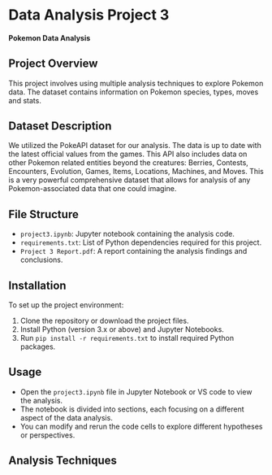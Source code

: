 # Data Analysis Project 3
#### Pokemon Data Analysis

## Project Overview
This project involves using multiple analysis techniques to explore Pokemon data. The dataset contains information on Pokemon species, types, moves and stats.

## Dataset Description
We utilized the PokeAPI dataset for our analysis. The data is up to date with the latest official values from the games. This API also includes data on other Pokemon related entities beyond the creatures: Berries, Contests, Encounters, Evolution, Games, Items, Locations, Machines, and Moves. This is a very powerful comprehensive dataset that allows for analysis of any Pokemon-associated data that one could imagine. 

## File Structure
- `project3.ipynb`: Jupyter notebook containing the analysis code.
- `requirements.txt`: List of Python dependencies required for this project.
- `Project 3 Report.pdf`: A report containing the analysis findings and conclusions.

## Installation
To set up the project environment:
1. Clone the repository or download the project files.
2. Install Python (version 3.x or above) and Jupyter Notebooks.
3. Run `pip install -r requirements.txt` to install required Python packages.

## Usage
- Open the `project3.ipynb` file in Jupyter Notebook or VS code to view the analysis.
- The notebook is divided into sections, each focusing on a different aspect of the data analysis.
- You can modify and rerun the code cells to explore different hypotheses or perspectives.

## Analysis Techniques 
<!-- 1. Pearson correlations
2. Scatterplots
3. Averages
4. Standard deviations
5. T-tests (or Mann-Whitney-U test) -->

